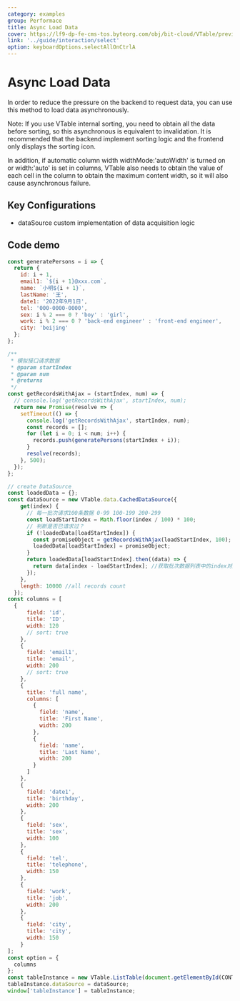 ```yaml
---
category: examples
group: Performace
title: Async Load Data
cover: https://lf9-dp-fe-cms-tos.byteorg.com/obj/bit-cloud/VTable/preview/asyncData.gif
link: '../guide/interaction/select'
option: keyboardOptions.selectAllOnCtrlA
---
```


# Async Load Data

In order to reduce the pressure on the backend to request data, you can use this method to load data asynchronously.

Note: If you use VTable internal sorting, you need to obtain all the data before sorting, so this asynchronous is equivalent to invalidation. It is recommended that the backend implement sorting logic and the frontend only displays the sorting icon.

In addition, if automatic column width widthMode:'autoWidth' is turned on or width:'auto' is set in columns, VTable also needs to obtain the value of each cell in the column to obtain the maximum content width, so it will also cause asynchronous failure.

## Key Configurations

- dataSource custom implementation of data acquisition logic

## Code demo

```javascript livedemo template=vtable
const generatePersons = i => {
  return {
    id: i + 1,
    email1: `${i + 1}@xxx.com`,
    name: `小明${i + 1}`,
    lastName: '王',
    date1: '2022年9月1日',
    tel: '000-0000-0000',
    sex: i % 2 === 0 ? 'boy' : 'girl',
    work: i % 2 === 0 ? 'back-end engineer' : 'front-end engineer',
    city: 'beijing'
  };
};

/**
 * 模拟接口请求数据
 * @param startIndex
 * @param num
 * @returns
 */
const getRecordsWithAjax = (startIndex, num) => {
  // console.log('getRecordsWithAjax', startIndex, num);
  return new Promise(resolve => {
    setTimeout(() => {
      console.log('getRecordsWithAjax', startIndex, num);
      const records = [];
      for (let i = 0; i < num; i++) {
        records.push(generatePersons(startIndex + i));
      }
      resolve(records);
    }, 500);
  });
};

// create DataSource
const loadedData = {};
const dataSource = new VTable.data.CachedDataSource({
    get(index) {
      // 每一批次请求100条数据 0-99 100-199 200-299
      const loadStartIndex = Math.floor(index / 100) * 100;
      // 判断是否已请求过？
      if (!loadedData[loadStartIndex]) {
        const promiseObject = getRecordsWithAjax(loadStartIndex, 100); // return Promise Object
        loadedData[loadStartIndex] = promiseObject;
      }
      return loadedData[loadStartIndex].then((data) => {
        return data[index - loadStartIndex]; //获取批次数据列表中的index对应数据
      });
    },
    length: 10000 //all records count
  });
const columns = [
  {
      field: 'id',
      title: 'ID',
      width: 120
      // sort: true
    },
    {
      field: 'email1',
      title: 'email',
      width: 200
      // sort: true
    },
    {
      title: 'full name',
      columns: [
        {
          field: 'name',
          title: 'First Name',
          width: 200
        },
        {
          field: 'name',
          title: 'Last Name',
          width: 200
        }
      ]
    },
    {
      field: 'date1',
      title: 'birthday',
      width: 200
    },
    {
      field: 'sex',
      title: 'sex',
      width: 100
    },
    {
      field: 'tel',
      title: 'telephone',
      width: 150
    },
    {
      field: 'work',
      title: 'job',
      width: 200
    },
    {
      field: 'city',
      title: 'city',
      width: 150
    }
];
const option = {
  columns
};
const tableInstance = new VTable.ListTable(document.getElementById(CONTAINER_ID),option);
tableInstance.dataSource = dataSource;
window['tableInstance'] = tableInstance;
```
